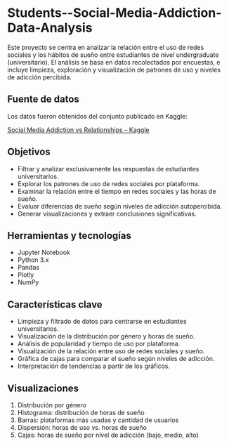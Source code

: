 # Students--Social-Media-Addiction-Data-Analysis
Este proyecto se centra en analizar la relación entre el uso de redes sociales y los hábitos de sueño entre estudiantes de nivel undergraduate (universitario). El análisis se basa en datos recolectados por encuestas, e incluye limpieza, exploración y visualización de patrones de uso y niveles de adicción percibida.

## Fuente de datos
Los datos fueron obtenidos del conjunto publicado en Kaggle:

[Social Media Addiction vs Relationships – Kaggle](https://www.kaggle.com/datasets/adilshamim8/social-media-addiction-vs-relationships)

## Objetivos
* Filtrar y analizar exclusivamente las respuestas de estudiantes universitarios.
* Explorar los patrones de uso de redes sociales por plataforma.
* Examinar la relación entre el tiempo en redes sociales y las horas de sueño.
* Evaluar diferencias de sueño según niveles de adicción autopercibida.
* Generar visualizaciones y extraer conclusiones significativas.

## Herramientas y tecnologías
* Jupyter Notebook
* Python 3.x
* Pandas
* Plotly
* NumPy
  
## Características clave
* Limpieza y filtrado de datos para centrarse en estudiantes universitarios.
* Visualización de la distribución por género y horas de sueño.
* Análisis de popularidad y tiempo de uso por plataforma.
* Visualización de la relación entre uso de redes sociales y sueño.
* Gráfica de cajas para comparar el sueño según niveles de adicción.
* Interpretación de tendencias a partir de los gráficos.

## Visualizaciones
1. Distribución por género
2. Histograma: distribución de horas de sueño
3. Barras: plataformas más usadas y cantidad de usuarios
4. Dispersión: horas de uso vs. horas de sueño
5. Cajas: horas de sueño por nivel de adicción (bajo, medio, alto)
